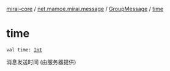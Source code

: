 [mirai-core](../../index.md) / [net.mamoe.mirai.message](../index.md) / [GroupMessage](index.md) / [time](./time.md)

# time

`val time: `[`Int`](https://kotlinlang.org/api/latest/jvm/stdlib/kotlin/-int/index.html)

消息发送时间 (由服务器提供)

